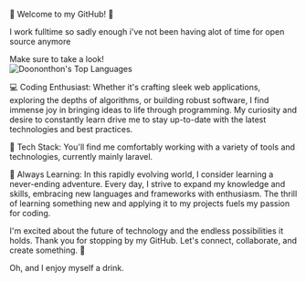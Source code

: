 👋 Welcome to my GitHub! 🚀

I work fulltime so sadly enough i've not been having alot of time for open source anymore

Make sure to take a look!                                                                                                                                                        
![Doononthon's Top Languages](https://github-readme-stats.vercel.app/api/top-langs/?username=Doononthon&theme=vue-dark&show_icons=true&hide_border=true&layout=compact)

💻 Coding Enthusiast:
Whether it's crafting sleek web applications, exploring the depths of algorithms, or building robust software, I find immense joy in bringing ideas to life through programming. My curiosity and desire to constantly learn drive me to stay up-to-date with the latest technologies and best practices.


🔧 Tech Stack:
You'll find me comfortably working with a variety of tools and technologies, currently mainly laravel.

🌱 Always Learning:
In this rapidly evolving world, I consider learning a never-ending adventure. Every day, I strive to expand my knowledge and skills, embracing new languages and frameworks with enthusiasm. The thrill of learning something new and applying it to my projects fuels my passion for coding.

I'm excited about the future of technology and the endless possibilities it holds. Thank you for stopping by my GitHub. Let's connect, collaborate, and create something. 🌟

Oh, and I enjoy myself a drink.
